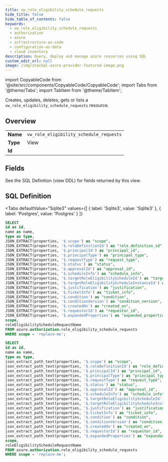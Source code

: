 ```yaml
--- 
title: vw_role_eligibility_schedule_requests
hide_title: false
hide_table_of_contents: false
keywords:
  - vw_role_eligibility_schedule_requests
  - authorization
  - azure
  - infrastructure-as-code
  - configuration-as-data
  - cloud inventory
description: Query, deploy and manage azure resources using SQL
custom_edit_url: null
image: /img/stackql-azure-provider-featured-image.png
---
```


import CopyableCode from '@site/src/components/CopyableCode/CopyableCode';
import Tabs from '@theme/Tabs';
import TabItem from '@theme/TabItem';

Creates, updates, deletes, gets or lists a <code>vw_role_eligibility_schedule_requests</code> resource.

## Overview
<table><tbody>
<tr><td><b>Name</b></td><td><code>vw_role_eligibility_schedule_requests</code></td></tr>
<tr><td><b>Type</b></td><td>View</td></tr>
<tr><td><b>Id</b></td><td><CopyableCode code="azure.authorization.vw_role_eligibility_schedule_requests" /></td></tr>
</tbody></table>

## Fields

See the SQL Definition (view DDL) for fields returned by this view.

## SQL Definition

<Tabs
defaultValue="Sqlite3"
values={[
{ label: 'Sqlite3', value: 'Sqlite3' },
{ label: 'Postgres', value: 'Postgres' }
]}
>
<TabItem value="Sqlite3">

```sql
SELECT
id as id,
name as name,
type as type,
JSON_EXTRACT(properties, '$.scope') as "scope",
JSON_EXTRACT(properties, '$.roleDefinitionId') as "role_definition_id",
JSON_EXTRACT(properties, '$.principalId') as "principal_id",
JSON_EXTRACT(properties, '$.principalType') as "principal_type",
JSON_EXTRACT(properties, '$.requestType') as "request_type",
JSON_EXTRACT(properties, '$.status') as "status",
JSON_EXTRACT(properties, '$.approvalId') as "approval_id",
JSON_EXTRACT(properties, '$.scheduleInfo') as "schedule_info",
JSON_EXTRACT(properties, '$.targetRoleEligibilityScheduleId') as "target_role_eligibility_schedule_id",
JSON_EXTRACT(properties, '$.targetRoleEligibilityScheduleInstanceId') as "target_role_eligibility_schedule_instance_id",
JSON_EXTRACT(properties, '$.justification') as "justification",
JSON_EXTRACT(properties, '$.ticketInfo') as "ticket_info",
JSON_EXTRACT(properties, '$.condition') as "condition",
JSON_EXTRACT(properties, '$.conditionVersion') as "condition_version",
JSON_EXTRACT(properties, '$.createdOn') as "created_on",
JSON_EXTRACT(properties, '$.requestorId') as "requestor_id",
JSON_EXTRACT(properties, '$.expandedProperties') as "expanded_properties",
scope,
roleEligibilityScheduleRequestName
FROM azure.authorization.role_eligibility_schedule_requests
WHERE scope = 'replace-me';
```

</TabItem>
<TabItem value="Postgres">

```sql
SELECT
id as id,
name as name,
type as type,
json_extract_path_text(properties, '$.scope') as "scope",
json_extract_path_text(properties, '$.roleDefinitionId') as "role_definition_id",
json_extract_path_text(properties, '$.principalId') as "principal_id",
json_extract_path_text(properties, '$.principalType') as "principal_type",
json_extract_path_text(properties, '$.requestType') as "request_type",
json_extract_path_text(properties, '$.status') as "status",
json_extract_path_text(properties, '$.approvalId') as "approval_id",
json_extract_path_text(properties, '$.scheduleInfo') as "schedule_info",
json_extract_path_text(properties, '$.targetRoleEligibilityScheduleId') as "target_role_eligibility_schedule_id",
json_extract_path_text(properties, '$.targetRoleEligibilityScheduleInstanceId') as "target_role_eligibility_schedule_instance_id",
json_extract_path_text(properties, '$.justification') as "justification",
json_extract_path_text(properties, '$.ticketInfo') as "ticket_info",
json_extract_path_text(properties, '$.condition') as "condition",
json_extract_path_text(properties, '$.conditionVersion') as "condition_version",
json_extract_path_text(properties, '$.createdOn') as "created_on",
json_extract_path_text(properties, '$.requestorId') as "requestor_id",
json_extract_path_text(properties, '$.expandedProperties') as "expanded_properties",
scope,
roleEligibilityScheduleRequestName
FROM azure.authorization.role_eligibility_schedule_requests
WHERE scope = 'replace-me';
```

</TabItem>
</Tabs>
